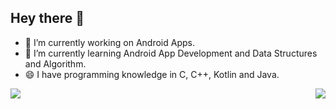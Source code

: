## **Hey there 👋**

- 🔭 I’m currently working on  Android Apps.
- 🌱 I’m currently learning Android App Development and Data Structures and Algorithm.
- 😄 I have programming knowledge in C, C++, Kotlin and Java.


<a href="https://github.com/rishabhkumar812/rishabhkumar812">
  <img align="left" src="https://github-readme-stats.vercel.app/api?username=rishabhkumar812&show_icons=true&theme=radical&repo=rishabhkumar812" />
  <img align="right" src="https://github-readme-stats.vercel.app/api/top-langs/?username=rishabhkumar812&show_icons=true&theme=radical&repo=rishabhkumar812" />
</a>

<!--
**rishabhkumar812/rishabhkumar812** is a ✨ _special_ ✨ repository because its `README.md` (this file) appears on your GitHub profile.

Here are some ideas to get you started:
-->


